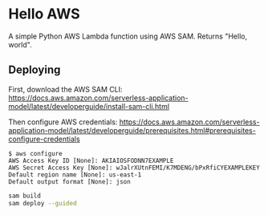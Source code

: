 # Hello AWS

A simple Python AWS Lambda function using AWS SAM. Returns "Hello, world".

## Deploying

First, download the AWS SAM CLI: https://docs.aws.amazon.com/serverless-application-model/latest/developerguide/install-sam-cli.html

Then configure AWS credentials: https://docs.aws.amazon.com/serverless-application-model/latest/developerguide/prerequisites.html#prerequisites-configure-credentials

```
$ aws configure
AWS Access Key ID [None]: AKIAIOSFODNN7EXAMPLE
AWS Secret Access Key [None]: wJalrXUtnFEMI/K7MDENG/bPxRfiCYEXAMPLEKEY
Default region name [None]: us-east-1
Default output format [None]: json
```

```bash
sam build
sam deploy --guided

